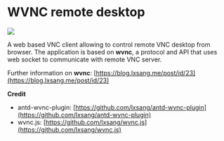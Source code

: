 # WVNC remote desktop
![](https://os.lxsang.me/repo/RemoteDesktop/RemoteDesktop.png)

A web based VNC client allowing to control remote VNC desktop from browser. The application is based on **wvnc**, a protocol and API that uses web socket to communicate with remote VNC server.

Further information on **wvnc**: [https://blog.lxsang.me/post/id/23](https://blog.lxsang.me/post/id/23)

**Credit**
* antd-wvnc-plugin: [https://github.com/lxsang/antd-wvnc-plugin](https://github.com/lxsang/antd-wvnc-plugin)
* wvnc.js: [https://github.com/lxsang/wvnc.js](https://github.com/lxsang/wvnc.js)
